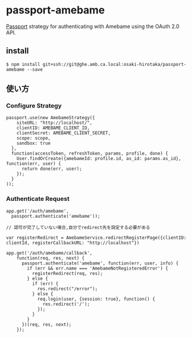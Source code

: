 # passport-amebame


[Passport](http://passportjs.org/) strategy for authenticating with Amebame using the OAuth 2.0 API.


## install

```
$ npm install git+ssh://git@ghe.amb.ca.local:osaki-hirotaka/passport-amebame --save
```

## 使い方

### Configure Strategy

```
passport.use(new AmebameStrategy({
    siteURL: "http://localhost/",
    clientID: AMEBAME_CLIENT_ID,
    clientSecret: AMEBAME_CLIENT_SECRET,
    scope: scope,
    sandbox: true
  },
  function(accessToken, refreshToken, params, profile, done) {
    User.findOrCreate({amebameId: profile.id, as_id: params.as_id}, function(err, user) {
      return done(err, user);
    });
  }
));
```

### Authenticate Request


```
app.get('/auth/amebame',
  passport.authenticate('amebame'));

// 認可が完了していない場合,自分でredirect先を設定する必要がある

var registerRedirect = AmebameService.redirectRegisterPage({clientID: clientId, registerCallbackURL: "http://localhost"})

app.get('/auth/amebame/callback',
    function(req, res, next) {
      passport.authenticate('amebame', function(err, user, info) {
        if (err && err.name === 'AmebameNotRegisteredError') {
          registerRedirect(req, res);
        } else {
          if (err) {
            res.redirect("/error");
          } else {
            req.login(user, {session: true}, function() {
              res.redirect('/');
            });
          }
        }
      })(req, res, next);
    });
```

